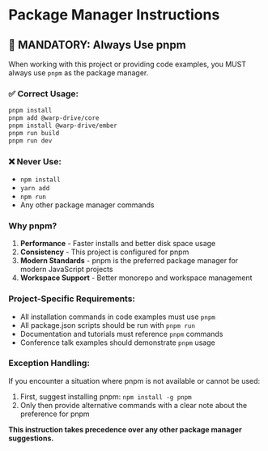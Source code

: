 # Package Manager Instructions

## 🚨 MANDATORY: Always Use pnpm

When working with this project or providing code examples, you MUST always use `pnpm` as the package manager.

### ✅ Correct Usage:

```bash
pnpm install
pnpm add @warp-drive/core
pnpm install @warp-drive/ember
pnpm run build
pnpm run dev
```

### ❌ Never Use:

- `npm install`
- `yarn add`
- `npm run`
- Any other package manager commands

### Why pnpm?

1. **Performance** - Faster installs and better disk space usage
2. **Consistency** - This project is configured for pnpm
3. **Modern Standards** - pnpm is the preferred package manager for modern JavaScript projects
4. **Workspace Support** - Better monorepo and workspace management

### Project-Specific Requirements:

- All installation commands in code examples must use `pnpm`
- All package.json scripts should be run with `pnpm run`
- Documentation and tutorials must reference `pnpm` commands
- Conference talk examples should demonstrate `pnpm` usage

### Exception Handling:

If you encounter a situation where pnpm is not available or cannot be used:

1. First, suggest installing pnpm: `npm install -g pnpm`
2. Only then provide alternative commands with a clear note about the preference for pnpm

**This instruction takes precedence over any other package manager suggestions.**
